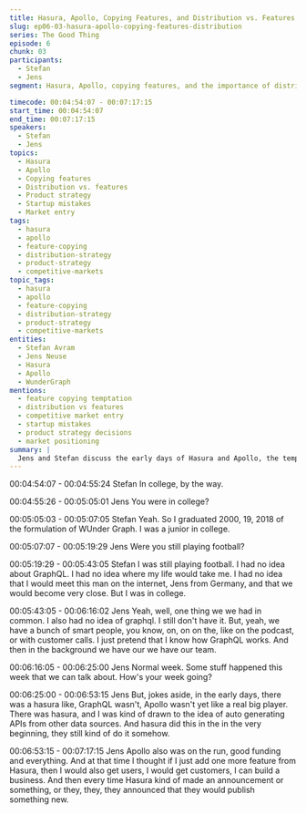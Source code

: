 ```yaml
---
title: Hasura, Apollo, Copying Features, and Distribution vs. Features
slug: ep06-03-hasura-apollo-copying-features-distribution
series: The Good Thing
episode: 6
chunk: 03
participants:
  - Stefan
  - Jens
segment: Hasura, Apollo, copying features, and the importance of distribution

timecode: 00:04:54:07 - 00:07:17:15
start_time: 00:04:54:07
end_time: 00:07:17:15
speakers:
  - Stefan
  - Jens
topics:
  - Hasura
  - Apollo
  - Copying features
  - Distribution vs. features
  - Product strategy
  - Startup mistakes
  - Market entry
tags:
  - hasura
  - apollo
  - feature-copying
  - distribution-strategy
  - product-strategy
  - competitive-markets
topic_tags:
  - hasura
  - apollo
  - feature-copying
  - distribution-strategy
  - product-strategy
  - competitive-markets
entities:
  - Stefan Avram
  - Jens Neuse
  - Hasura
  - Apollo
  - WunderGraph
mentions:
  - feature copying temptation
  - distribution vs features
  - competitive market entry
  - startup mistakes
  - product strategy decisions
  - market positioning
summary: |
  Jens and Stefan discuss the early days of Hasura and Apollo, the temptation to copy features, and the realization that distribution is more important than feature parity. They reflect on startup mistakes and the challenges of entering a competitive market.
---
```


00:04:54:07 - 00:04:55:24
Stefan
In college, by the way.

00:04:55:26 - 00:05:05:01
Jens
You were in college?

00:05:05:03 - 00:05:07:05
Stefan
Yeah.
So I graduated 2000, 19, 2018 of the formulation of WUnder Graph. I was a junior in college.

00:05:07:07 - 00:05:19:29
Jens
Were you still playing football?

00:05:19:29 - 00:05:43:05
Stefan
I was still playing football. I had no idea about GraphQL. I had no idea where my life would take
me. I had no idea that I would meet this man on the internet, Jens from Germany, and that we
would become very close. But I was in college.

00:05:43:05 - 00:06:16:02
Jens
Yeah, well, one thing we we had in common. I also had no idea of graphql. I still don't have it.
But, yeah, we have a bunch of smart people, you know, on, on on the, like on the podcast, or
with customer calls. I just pretend that I know how GraphQL works. And then in the background
we have our we have our team.

00:06:16:05 - 00:06:25:00
Jens
Normal week. Some stuff happened this week that we can talk about. How's your week going?

00:06:25:00 - 00:06:53:15
Jens
But, jokes aside, in the early days, there was a hasura
like, GraphQL wasn't, Apollo wasn't yet like a real big player. There was hasura, and I was kind
of drawn to the idea of auto generating APIs from other data sources. And hasura did this in the
in the very beginning, they still kind of do it somehow.

00:06:53:15 - 00:07:17:15
Jens
Apollo also was on the run, good funding and everything. And at that time I thought if I just add
one more feature from Hasura, then I would also get users, I would get customers, I can build a
business. And then every time Hasura kind of made an announcement or something, or they,
they, they announced that they would publish something new.